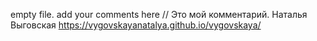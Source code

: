empty file. add your comments here
// Это мой комментарий. Наталья Выговская
https://vygovskayanatalya.github.io/vygovskaya/